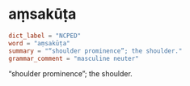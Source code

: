 # aṃsakūṭa

``` toml
dict_label = "NCPED"
word = "aṃsakūṭa"
summary = "“shoulder prominence”; the shoulder."
grammar_comment = "masculine neuter"
```

“shoulder prominence”; the shoulder.

